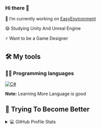 ### Hi there 👋

🔭 I’m currently working on [EasyEnvironment](https://github.com/Gpeter28/EasyEnvironment)

😄 Studying Unity And Unreal Engine

⚡ Want to be a Game Designer




## 🛠️ My  tools

### 👨‍💻 Programming languages
<p>
<a href="https://bing.com/search?q=csharp"><img alt="C#" src="https://custom-icon-badges.herokuapp.com/badge/C%23-68217A.svg?logo=cs2&logoColor=white"></a>
</p>
<b>Note:</b> Learning More Language is good


## 💪 Trying To Become Better
<!-- https://github.com/anuraghazra/github-readme-stats -->
<details>
  <summary>💻 GitHub Profile Stats</summary>
  <br/>
    <a href="https://github.com/gpeter28/github-readme-stats"><img alt="Gpeter28's Github Stats" src="https://denvercoder1-github-readme-stats.vercel.app/api/?username=gpeter28&show_icons=true&count_private=true&theme=radical&hide_border=true&title_color=2f80ed" height="192px"/></a>
  <a href="https://github.com/gpeter28/github-readme-stats"><img alt="Gpeter28's Top Languages" src="https://github-readme-stats.vercel.app/api/top-langs/?username=gpeter28&langs_count=8&layout=compact&theme=radical&hide_border=true&title_color=2f80ed" height="192px"/></a>
  <br/>
 </details>
 
<!-- <a href="https://github.com/gpeter28/github-readme-stats"><img alt="Gpeter28's Top Languages" src="https://github-readme-stats.vercel.app/api/top-langs/?username=gpeter28&langs_count=8&layout=compact&theme=radical&hide_border=true" height="192px"/></a>
<!-- little blue color=2f80ed
<!--      _border=true&bg_color=1a1b27&title_color=70a5fd&icon_color=bf91f3>
<!--      _border=true&bg_color=1a1b27&title_color=70a5fd&icon_color=bf91f3&hide=Jupyter%20Notebook">



<!--
<b>Note:</b> Top languages is only a metric of the languages my public code consists of and doesn't reflect experience or skill level.
**Gpeter28/Gpeter28** is a ✨ _special_ ✨ repository because its `README.md` (this file) appears on your GitHub profile.

Here are some ideas to get you started:

- <a href="https://bing.com/search?q=golang"><img alt="Go" src="https://img.shields.io/badge/Java-007396.svg?logo=java&logoColor=white"></a>
- 🌱 I’m currently learning **C#** and **Golang**
- 👯 I’m looking to collaborate on ...
- 🤔 I’m looking for help with ...
- 💬 Ask me about ...
- 📫 How to reach me: ...
- 😄 Pronouns: ...
- ⚡ Fun fact: ...
-->
